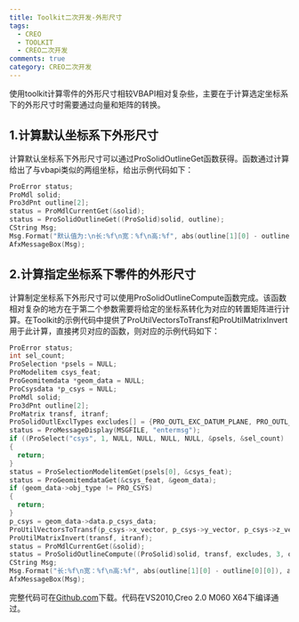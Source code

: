 ```yaml
---
title: Toolkit二次开发-外形尺寸
tags:
  - CREO
  - TOOLKIT
  - CREO二次开发
comments: true
category: CREO二次开发
---
```



使用toolkit计算零件的外形尺寸相较VBAPI相对复杂些，主要在于计算选定坐标系下的外形尺寸时需要通过向量和矩阵的转换。

## 1.计算默认坐标系下外形尺寸

计算默认坐标系下外形尺寸可以通过ProSolidOutlineGet函数获得。函数通过计算给出了与vbapi类似的两组坐标，给出示例代码如下：

```c
ProError status;
ProMdl solid;
Pro3dPnt outline[2];
status = ProMdlCurrentGet(&solid);
status = ProSolidOutlineGet((ProSolid)solid, outline);
CString Msg;
Msg.Format("默认值为:\n长:%f\n宽：%f\n高:%f", abs(outline[1][0] - outline[0][0]), abs(outline[1][1] - outline[0][1]), abs(outline[1][2] - outline[0][2]));
AfxMessageBox(Msg);
```

## 2.计算指定坐标系下零件的外形尺寸

计算制定坐标系下外形尺寸可以使用ProSolidOutlineCompute函数完成。该函数相对复杂的地方在于第二个参数需要将给定的坐标系转化为对应的转置矩阵进行计算。在Toolkit的示例代码中提供了ProUtilVectorsToTransf和ProUtilMatrixInvert用于此计算，直接拷贝对应的函数，则对应的示例代码如下：

```c
ProError status;
int sel_count;
ProSelection *psels = NULL;
ProModelitem csys_feat;
ProGeomitemdata *geom_data = NULL;
ProCsysdata *p_csys = NULL;
ProMdl solid;
Pro3dPnt outline[2];
ProMatrix transf, itranf;
ProSolidOutlExclTypes excludes[] = {PRO_OUTL_EXC_DATUM_PLANE, PRO_OUTL_EXC_DATUM_POINT, PRO_OUTL_EXC_DATUM_CSYS};
status = ProMessageDisplay(MSGFILE, "entermsg");
if ((ProSelect("csys", 1, NULL, NULL, NULL, NULL, &psels, &sel_count) != PRO_TK_NO_ERROR) || (sel_count < 1))
{
  return;
}
status = ProSelectionModelitemGet(psels[0], &csys_feat);
status = ProGeomitemdataGet(&csys_feat, &geom_data);
if (geom_data->obj_type != PRO_CSYS)
{
  return;
}
p_csys = geom_data->data.p_csys_data;
ProUtilVectorsToTransf(p_csys->x_vector, p_csys->y_vector, p_csys->z_vector, p_csys->origin, transf);
ProUtilMatrixInvert(transf, itranf);
status = ProMdlCurrentGet(&solid);
status = ProSolidOutlineCompute((ProSolid)solid, transf, excludes, 3, outline);
CString Msg;
Msg.Format("长:%f\n宽：%f\n高:%f", abs(outline[1][0] - outline[0][0]), abs(outline[1][1] - outline[0][1]), abs(outline[1][2] - outline[0][2]));
AfxMessageBox(Msg);
```

完整代码可在<a href="https://github.com/slacker-HD/creo_toolkit" target="_blank">Github.com</a>下载。代码在VS2010,Creo 2.0 M060 X64下编译通过。
